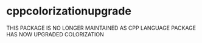 # cppcolorizationupgrade

THIS PACKAGE IS NO LONGER MAINTAINED AS CPP LANGUAGE PACKAGE HAS NOW UPGRADED COLORIZATION
